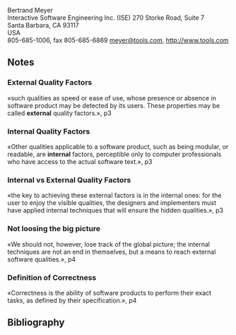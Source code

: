 Bertrand Meyer  
Interactive Software Engineering Inc. (ISE) 270 Storke Road, Suite 7  
Santa Barbara, CA 93117  
USA  
805-685-1006, fax 805-685-6869 <meyer@tools.com>, http://www.tools.com

## Notes

### External Quality Factors

«such qualities as speed or ease of use, whose presence or absence in software product may be detected by its users. These properties may be called **external** quality factors.», p3

### Internal Quality Factors

«Other qualities applicable to a software product, such as being modular, or readable, are **internal** factors, perceptible only to computer professionals who have access to the actual software text.», p3

### Internal vs External Quality Factors

«the key to achieving these external factors is in the internal ones: for the user to enjoy the visible qualities, the designers and implementers must have applied internal techniques that will ensure the hidden qualities.», p3

### Not loosing the big picture

«We should not, however, lose track of the global picture; the internal techniques are not an end in themselves, but a means to reach external software qualities.», p4

### Definition of Correctness

«Correctness is the ability of software products to perform their exact tasks, as defined by their specification.», p4

## Bibliography